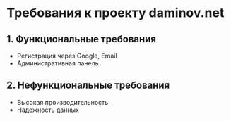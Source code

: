 # Требования к проекту daminov.net

## 1. Функциональные требования

- Регистрация через Google, Email
- Административная панель

## 2. Нефункциональные требования

- Высокая производительность
- Надежность данных
